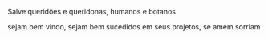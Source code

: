 Salve queridões e queridonas, humanos e botanos

sejam bem vindo, sejam bem sucedidos em seus projetos, se amem sorriam 
